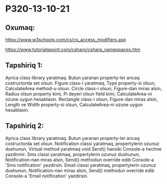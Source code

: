 # P320-13-10-21

## Oxumaq:

https://www.w3schools.com/cs/cs_access_modifiers.asp

https://www.tutorialspoint.com/csharp/csharp_namespaces.htm

## Tapshiriq 1:

Ayrica class library yaratmaq.
Butun yaranan property-ler ancaq costructorda set olsun.
Figure class-i yaratmaq, Type property-si olsun, CalculateArea method-u olsun.
Circle class-i olsun, Figure-dan miras alsin, Radius olsun property kimi, Pi deyeri olsun field kimi, CalculateArea-ni ozune uygun hesablasin.
Rectangle class-i olsun, Figure-dan miras alsin, Length ve Width property-si olsun, CalculateArea-ni ozune uygun hesablasin.

## Tapshiriq 2:

Ayrica class library yaratmaq.
Butun yaranan property-ler ancaq costructorda set olsun.
Notification classi yaratmaq, propertylerin ozunuz dushunun, Virtual method yaratmaq void Send() hansiki Console-a hechne yazdirmir. 
Sms classi yaratmaq, propertylerin ozunuz dushunun, Notification-nan miras alsin, Send() methodun override edib Console-a 'Sms notification' yazdirsin.
Email classi yaratmaq, propertylerin ozunuz dushunun, Notification-nan miras alsin, Send() methodun override edib Console-a 'Email notification' yazdirsin.
